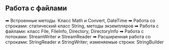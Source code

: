 ## Работа с файлами
➡ Встроенные методы. Класс Math и Convert, DateTime
➡ Работа со строками: статический класс String, методы экземпляров
➡ Работа с файлами: класс File, FileInfo, Directory, DirectoryInfo
➡ Работа с потоками: StreamWriter и StreamReader
➡ Расширенная работа со строками: StringReader и StringWriter; изменяемые строки: StringBuilder
